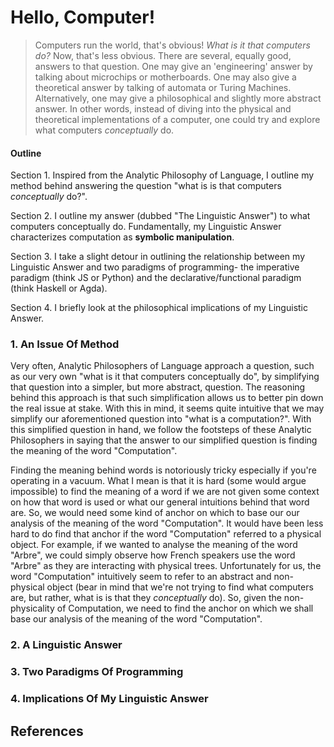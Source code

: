 
# Hello, Computer!

> Computers run the world, that's obvious! *What is it that computers do?* Now, that's less obvious. There are several, equally good, answers to that question. One may give an 'engineering' answer by talking about microchips or motherboards. One may also give a theoretical answer by talking of automata or Turing Machines. Alternatively, one may give a philosophical and slightly more abstract answer. In other words, instead of diving into the physical and theoretical implementations of a computer, one could try and explore what computers *conceptually* do.

#### Outline

Section 1. Inspired from the Analytic Philosophy of Language, I outline my method behind answering the question "what is is that computers *conceptually* do?".

Section 2. I outline my answer (dubbed "The Linguistic Answer") to what computers conceptually do. Fundamentally, my Linguistic Answer characterizes computation as **symbolic manipulation**.

Section 3. I take a slight detour in outlining the relationship between my Linguistic Answer and two paradigms of programming- the imperative paradigm (think JS or Python) and the declarative/functional paradigm (think Haskell or Agda).

Section 4. I briefly look at the philosophical implications of my Linguistic Answer.


### 1. An Issue Of Method

Very often, Analytic Philosophers of Language approach a question, such as our very own "what is it that computers conceptually do", by simplifying that question into a simpler, but more abstract, question. The reasoning behind this approach is that such simplification allows us to better pin down the real issue at stake. With this in mind, it seems quite intuitive that we may simplify our aforementioned question into "what is a computation?". With this simplified question in hand, we follow the footsteps of these Analytic Philosophers in saying that the answer to our simplified question is finding the meaning of the word "Computation".

Finding the meaning behind words is notoriously tricky especially if you're operating in a vacuum. What I mean is that it is hard (some would argue impossible) to find the meaning of a word if we are not given some context on how that word is used or what our general intuitions behind that word are. So, we would need some kind of anchor on which to base our our analysis of the meaning of the word "Computation". It would have been less hard to do find that anchor if the word "Computation" referred to a physical object. For example, if we wanted to analyse the meaning of the word "Arbre", we could simply observe how French speakers use the word "Arbre" as they are interacting with physical trees. Unfortunately for us, the word "Computation" intuitively seem to refer to an abstract and non-physical object (bear in mind that we're not trying to find what computers are, but rather, what is is that they *conceptually* do). So, given the non-physicality of Computation, we need to find the anchor on which we shall base our analysis of the meaning of the word "Computation".


### 2. A Linguistic Answer


### 3. Two Paradigms Of Programming


### 4. Implications Of My Linguistic Answer



## References
